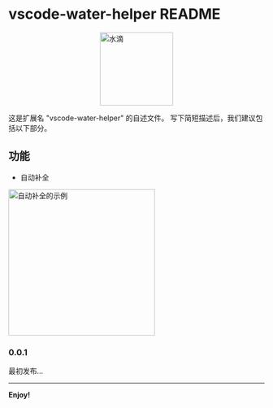 # vscode-water-helper README

<img src="https://static2.evente.cn/static/img/water.png" alt="水滴" style="margin: 0 auto; display: block; width: 144px;" />

这是扩展名 "vscode-water-helper" 的自述文件。 写下简短描述后，我们建议包括以下部分。

## 功能

- 自动补全


<img src="https://static2.evente.cn/static/img/water.gif" alt="自动补全的示例" style="display: block; width: 288px;" />


### 0.0.1

最初发布...

-----------------------------------------------------------------------------------------------------------

**Enjoy!**
